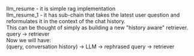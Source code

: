 llm_resume - it is simple rag implementation<br>
llm_resume_1 - it has sub-chain that takes the latest user question and reformulates it in the context of the chat history. <br>This can be thought of simply as building a new "history aware" retriever.<br>
query -> retriever<br>
Now we will have:<br>
(query, conversation history) -> LLM -> rephrased query -> retriever<br>

